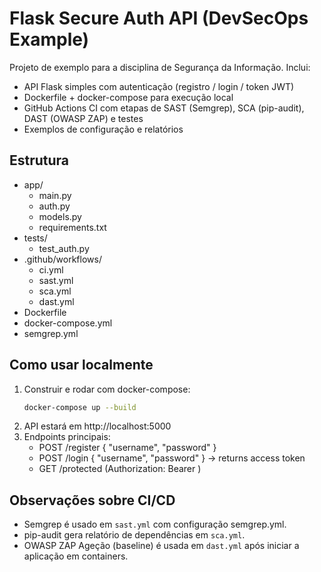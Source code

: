 # Flask Secure Auth API (DevSecOps Example)

Projeto de exemplo para a disciplina de Segurança da Informação.
Inclui:
- API Flask simples com autenticação (registro / login / token JWT)
- Dockerfile + docker-compose para execução local
- GitHub Actions CI com etapas de SAST (Semgrep), SCA (pip-audit), DAST (OWASP ZAP) e testes
- Exemplos de configuração e relatórios

## Estrutura
- app/
  - main.py
  - auth.py
  - models.py
  - requirements.txt
- tests/
  - test_auth.py
- .github/workflows/
  - ci.yml
  - sast.yml
  - sca.yml
  - dast.yml
- Dockerfile
- docker-compose.yml
- semgrep.yml

## Como usar localmente
1. Construir e rodar com docker-compose:
   ```bash
   docker-compose up --build
   ```
2. API estará em http://localhost:5000
3. Endpoints principais:
   - POST /register  { "username", "password" }
   - POST /login     { "username", "password" } -> returns access token
   - GET /protected  (Authorization: Bearer <token>)

## Observações sobre CI/CD
- Semgrep é usado em `sast.yml` com configuração semgrep.yml.
- pip-audit gera relatório de dependências em `sca.yml`.
- OWASP ZAP Ageção (baseline) é usada em `dast.yml` após iniciar a aplicação em containers.

